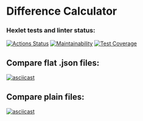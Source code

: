 # Difference Calculator
### Hexlet tests and linter status:
[![Actions Status](https://github.com/EgorovArtem34/frontend-project-46/workflows/hexlet-check/badge.svg)](https://github.com/EgorovArtem34/frontend-project-46/actions)
[![Maintainability](https://api.codeclimate.com/v1/badges/16be515c33a54715a995/maintainability)](https://codeclimate.com/github/EgorovArtem34/frontend-project-46/maintainability)
[![Test Coverage](https://api.codeclimate.com/v1/badges/16be515c33a54715a995/test_coverage)](https://codeclimate.com/github/EgorovArtem34/frontend-project-46/test_coverage)
## Compare flat .json files:
[![asciicast](https://asciinema.org/a/5zGGbrgTmz6VvQW7Bis1xqPdW.svg)](https://asciinema.org/a/5zGGbrgTmz6VvQW7Bis1xqPdW)
## Compare plain files:
[![asciicast](https://asciinema.org/a/JFdNjLOxgCKdJH7qVtrYEFJp8.svg)](https://asciinema.org/a/JFdNjLOxgCKdJH7qVtrYEFJp8)